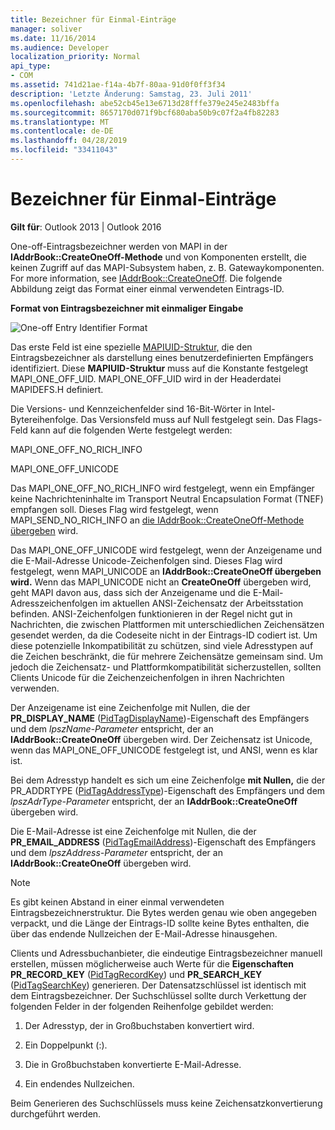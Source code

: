 ```yaml
---
title: Bezeichner für Einmal-Einträge
manager: soliver
ms.date: 11/16/2014
ms.audience: Developer
localization_priority: Normal
api_type:
- COM
ms.assetid: 741d21ae-f14a-4b7f-80aa-91d0f0ff3f34
description: 'Letzte Änderung: Samstag, 23. Juli 2011'
ms.openlocfilehash: abe52cb45e13e6713d28fffe379e245e2483bffa
ms.sourcegitcommit: 8657170d071f9bcf680aba50b9c07f2a4fb82283
ms.translationtype: MT
ms.contentlocale: de-DE
ms.lasthandoff: 04/28/2019
ms.locfileid: "33411043"
---
```

# <a name="one-off-entry-identifiers"></a>Bezeichner für Einmal-Einträge
  
**Gilt für**: Outlook 2013 | Outlook 2016 
  
One-off-Eintragsbezeichner werden von MAPI in der **IAddrBook::CreateOneOff-Methode** und von Komponenten erstellt, die keinen Zugriff auf das MAPI-Subsystem haben, z. B. Gatewaykomponenten. For more information, see [IAddrBook::CreateOneOff](iaddrbook-createoneoff.md). Die folgende Abbildung zeigt das Format einer einmal verwendeten Eintrags-ID.
  
**Format von Eintragsbezeichner mit einmaliger Eingabe**
  
![One-off Entry Identifier Format](media/amapi_69.gif "One-off Entry Identifier Format")
  
Das erste Feld ist eine spezielle [MAPIUID-Struktur,](mapiuid.md) die den Eintragsbezeichner als darstellung eines benutzerdefinierten Empfängers identifiziert. Diese **MAPIUID-Struktur** muss auf die Konstante festgelegt MAPI_ONE_OFF_UID. MAPI_ONE_OFF_UID wird in der Headerdatei MAPIDEFS.H definiert. 
  
Die Versions- und Kennzeichenfelder sind 16-Bit-Wörter in Intel-Bytereihenfolge. Das Versionsfeld muss auf Null festgelegt sein. Das Flags-Feld kann auf die folgenden Werte festgelegt werden:
  
MAPI_ONE_OFF_NO_RICH_INFO
  
MAPI_ONE_OFF_UNICODE
  
Das MAPI_ONE_OFF_NO_RICH_INFO wird festgelegt, wenn ein Empfänger keine Nachrichteninhalte im Transport Neutral Encapsulation Format (TNEF) empfangen soll. Dieses Flag wird festgelegt, wenn MAPI_SEND_NO_RICH_INFO an [die IAddrBook::CreateOneOff-Methode übergeben](iaddrbook-createoneoff.md) wird. 
  
Das MAPI_ONE_OFF_UNICODE wird festgelegt, wenn der Anzeigename und die E-Mail-Adresse Unicode-Zeichenfolgen sind. Dieses Flag wird festgelegt, wenn MAPI_UNICODE an **IAddrBook::CreateOneOff übergeben wird.** Wenn das MAPI_UNICODE nicht an **CreateOneOff** übergeben wird, geht MAPI davon aus, dass sich der Anzeigename und die E-Mail-Adresszeichenfolgen im aktuellen ANSI-Zeichensatz der Arbeitsstation befinden. ANSI-Zeichenfolgen funktionieren in der Regel nicht gut in Nachrichten, die zwischen Plattformen mit unterschiedlichen Zeichensätzen gesendet werden, da die Codeseite nicht in der Eintrags-ID codiert ist. Um diese potenzielle Inkompatibilität zu schützen, sind viele Adresstypen auf die Zeichen beschränkt, die für mehrere Zeichensätze gemeinsam sind. Um jedoch die Zeichensatz- und Plattformkompatibilität sicherzustellen, sollten Clients Unicode für die Zeichenzeichenfolgen in ihren Nachrichten verwenden.
  
Der Anzeigename ist eine Zeichenfolge mit Nullen, die der **PR_DISPLAY_NAME** ([PidTagDisplayName](pidtagdisplayname-canonical-property.md))-Eigenschaft des Empfängers und dem  _lpszName-Parameter_ entspricht, der an **IAddrBook::CreateOneOff** übergeben wird. Der Zeichensatz ist Unicode, wenn das MAPI_ONE_OFF_UNICODE festgelegt ist, und ANSI, wenn es klar ist. 
  
Bei dem Adresstyp handelt es sich um eine Zeichenfolge **mit Nullen,** die der PR_ADDRTYPE ([PidTagAddressType](pidtagaddresstype-canonical-property.md))-Eigenschaft des Empfängers und dem  _lpszAdrType-Parameter_ entspricht, der an **IAddrBook::CreateOneOff** übergeben wird. 
  
Die E-Mail-Adresse ist eine Zeichenfolge mit Nullen, die der **PR_EMAIL_ADDRESS** ([PidTagEmailAddress](pidtagemailaddress-canonical-property.md))-Eigenschaft des Empfängers und dem  _lpszAddress-Parameter_ entspricht, der an **IAddrBook::CreateOneOff** übergeben wird. 
  
> [!NOTE]
> Es gibt keinen Abstand in einer einmal verwendeten Eintragsbezeichnerstruktur. Die Bytes werden genau wie oben angegeben verpackt, und die Länge der Eintrags-ID sollte keine Bytes enthalten, die über das endende Nullzeichen der E-Mail-Adresse hinausgehen. 
  
Clients und Adressbuchanbieter, die eindeutige Eintragsbezeichner manuell erstellen, müssen möglicherweise auch Werte für die **Eigenschaften PR_RECORD_KEY** ([PidTagRecordKey](pidtagrecordkey-canonical-property.md)) und **PR_SEARCH_KEY** ([PidTagSearchKey](pidtagsearchkey-canonical-property.md)) generieren. Der Datensatzschlüssel ist identisch mit dem Eintragsbezeichner. Der Suchschlüssel sollte durch Verkettung der folgenden Felder in der folgenden Reihenfolge gebildet werden:
  
1. Der Adresstyp, der in Großbuchstaben konvertiert wird.
    
2. Ein Doppelpunkt (:).
    
3. Die in Großbuchstaben konvertierte E-Mail-Adresse.
    
4. Ein endendes Nullzeichen.
    
Beim Generieren des Suchschlüssels muss keine Zeichensatzkonvertierung durchgeführt werden.
  

